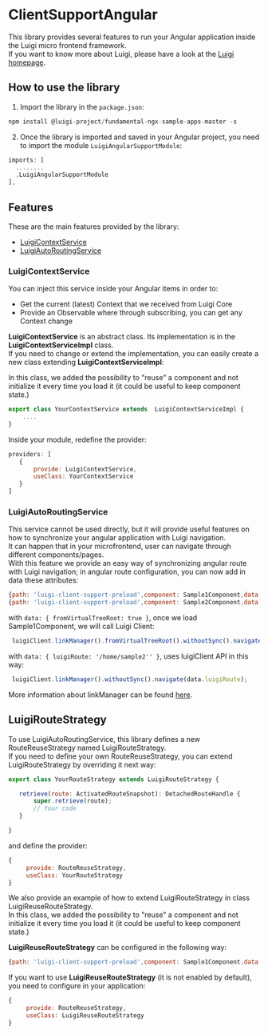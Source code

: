 # ClientSupportAngular

This library provides several features to run your Angular application inside the Luigi micro frontend framework.  
If you want to know more about Luigi, please have a look at the [Luigi homepage](https://luigi-project.io/).

## How to use the library
1. Import the library in the `package.json`:
```javascript
npm install @luigi-project/fundamental-ngx-sample-apps-master -s
```

2. Once the library is imported and saved in your Angular project, you need to import the module `LuigiAngularSupportModule`:

```javascript
imports: [
  ........
  ,LuigiAngularSupportModule
],
```

## Features
These are the main features provided by the library:
* [LuigiContextService](#LuigiContextService)
* [LuigiAutoRoutingService](#LuigiAutoRoutingService) 

### LuigiContextService
You can inject this service inside your Angular items in order to:
* Get the current (latest) Context that we received from Luigi Core
* Provide an Observable<Context> where through subscribing, you can get any Context change     
    
**LuigiContextService** is an abstract class. Its implementation is in the **LuigiContextServiceImpl** class.  
If you need to change or extend the implementation, you can easily create a new class extending **LuigiContextServiceImpl**:

In this class, we added the possibility to "reuse" a component and not initialize it every time you load it (it could be useful to keep component state.)  

```javascript
export class YourContextService extends  LuigiContextServiceImpl {
    ....    
}

```
Inside your module, redefine the provider:
 ```javascript
providers: [
    {
        provide: LuigiContextService,
        useClass: YourContextService
    }
]
 ```
    
### LuigiAutoRoutingService
This service cannot be used directly, but it will provide useful features on how to synchronize your angular application with Luigi navigation.  
It can happen that in your microfrontend, user can navigate through different components/pages.  
With this feature we provide an easy way of synchronizing angular route with Luigi navigation; in angular route configuration, you can now add in data these attributes:

 ```javascript
{path: 'luigi-client-support-preload',component: Sample1Component,data: { fromVirtualTreeRoot: true }}
{path: 'luigi-client-support-preload',component: Sample2Component,data: { luigiRoute: '/home/sample2' }}
 ```

with `data: { fromVirtualTreeRoot: true }`, once we load Sample1Component, we will call Luigi Client:
 ```javascript
  luigiClient.linkManager().fromVirtualTreeRoot().withoutSync().navigate({route url});
 ```
with `data: { luigiRoute: '/home/sample2'' }`, uses luigiClient API in this way:
 ```javascript
  luigiClient.linkManager().withoutSync().navigate(data.luigiRoute);
 ```
More information about linkManager can be found [here](https://docs.luigi-project.io/docs/luigi-client-api/?section=linkmanager).


## LuigiRouteStrategy
To use LuigiAutoRoutingService, this library defines a new RouteReuseStrategy named LuigiRouteStrategy.  
If you need to define your own RouteReuseStrategy, you can extend LuigiRouteStrategy by overriding it next way:

 ```javascript
export class YourRouteStrategy extends LuigiRouteStrategy {

    retrieve(route: ActivatedRouteSnapshot): DetachedRouteHandle {
        super.retrieve(route);
        // Your code
    }

}
 ```
and define the provider:
 ```javascript
 {
      provide: RouteReuseStrategy,
      useClass: YourRouteStrategy
 }
 ```

We also provide an example of how to extend LuigiRouteStrategy in class LuigiReuseRouteStrategy.  
In this class, we added the possibility to "reuse" a component and not initialize it every time you load it (it could be useful to keep component state.)  

**LuigiReuseRouteStrategy** can be configured in the following way:
 ```javascript
{path: 'luigi-client-support-preload',component: Sample1Component,data: { reuse: true }}
 ```

If you want to use **LuigiReuseRouteStrategy** (it is not enabled by default), you need to configure in your application:
 ```javascript
 {
      provide: RouteReuseStrategy,
      useClass: LuigiReuseRouteStrategy
 }
 ```




 
 
